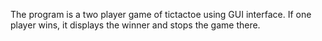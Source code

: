 The program is a two player game of tictactoe using GUI interface. 
If one player wins, it displays the winner and stops the game there.
